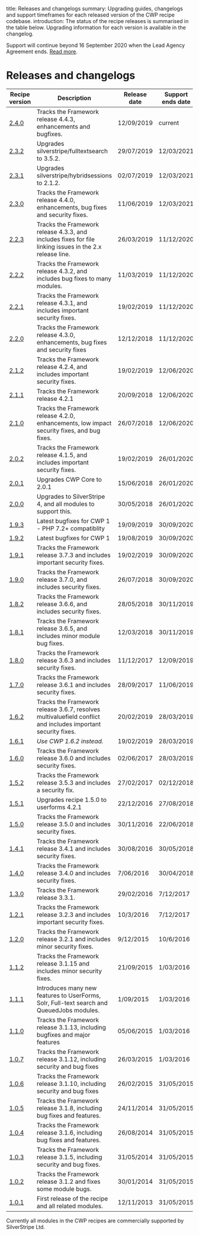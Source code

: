 title: Releases and changelogs
summary: Upgrading guides, changelogs and support timeframes for each released version of the CWP recipe codebase.
introduction: The status of the recipe releases is summarised in the table below. Upgrading information for each version is available in the changelog.

Support will continue beyond 16 September 2020 when the Lead Agency Agreement ends. [Read more](https://www.cwp.govt.nz/plans/service-continuation/).

# Releases and changelogs

| Recipe version                  | Description                                                                                                  | Release date | Support ends date |
| ------------------------------- | ------------------------------------------------------------------------------------------------------------ | ------------ | ----------------- |
| [2.4.0](cwp_2.4.0)              | Tracks the Framework release 4.4.3, enhancements and bugfixes.                                               | 12/09/2019   | current           |
| [2.3.2](cwp_2.3.2)              | Upgrades silverstripe/fulltextsearch to 3.5.2.                                                               | 29/07/2019   | 12/03/2021        |
| [2.3.1](cwp_2.3.1)              | Upgrades silverstripe/hybridsessions to 2.1.2.                                                               | 02/07/2019   | 12/03/2021        |
| [2.3.0](cwp_2.3.0)              | Tracks the Framework release 4.4.0, enhancements, bug fixes and security fixes.                              | 11/06/2019   | 12/03/2021        |
| [2.2.3](cwp_recipe_basic_2.2.3) | Tracks the Framework release 4.3.3, and includes fixes for file linking issues in the 2.x release line.      | 26/03/2019   | 11/12/2020        |
| [2.2.2](cwp_recipe_basic_2.2.2) | Tracks the Framework release 4.3.2, and includes bug fixes to many modules.                                  | 11/03/2019   | 11/12/2020        |
| [2.2.1](cwp_recipe_basic_2.2.1) | Tracks the Framework release 4.3.1, and includes important security fixes.                                   | 19/02/2019   | 11/12/2020        |
| [2.2.0](cwp_2.2.0)              | Tracks the Framework release 4.3.0, enhancements, bug fixes and security fixes                               | 12/12/2018   | 11/12/2020        |
| [2.1.2](cwp_2.1.2)              | Tracks the Framework release 4.2.4, and includes important security fixes.                                   | 19/02/2019   | 12/06/2020        |
| [2.1.1](cwp_recipe_basic_2.1.1) | Tracks the Framework release 4.2.1                                                                           | 20/09/2018   | 12/06/2020        |
| [2.1.0](cwp_recipe_basic_2.1.0) | Tracks the Framework release 4.2.0, enhancements, low impact security fixes, and bug fixes.                  | 26/07/2018   | 12/06/2020        |
| [2.0.2](cwp_recipe_basic_2.0.2) | Tracks the Framework release 4.1.5, and includes important security fixes.                                   | 19/02/2019   | 26/01/2020        |
| [2.0.1](cwp_recipe_basic_2.0.1) | Upgrades CWP Core to 2.0.1                                                                                   | 15/06/2018   | 26/01/2020        |
| [2.0.0](cwp_recipe_basic_2.0.0) | Upgrades to SilverStripe 4, and all modules to support this.                                                 | 30/05/2018   | 26/01/2020        |
| [1.9.3](cwp_recipe_basic_1.9.3) | Latest bugfixes for CWP 1 - PHP 7.2+ compatiblity                                                            | 19/09/2019   | 30/09/2020        |
| [1.9.2](cwp_recipe_basic_1.9.2) | Latest bugfixes for CWP 1                                                                                    | 19/08/2019   | 30/09/2020        |
| [1.9.1](cwp_recipe_basic_1.9.1) | Tracks the Framework release 3.7.3 and includes important security fixes.                                    | 19/02/2019   | 30/09/2020        |
| [1.9.0](cwp_recipe_basic_1.9.0) | Tracks the Framework release 3.7.0, and includes security fixes.                                             | 26/07/2018   | 30/09/2020        |
| [1.8.2](cwp_recipe_basic_1.8.2) | Tracks the Framework release 3.6.6, and includes security fixes.                                             | 28/05/2018   | 30/11/2019        |
| [1.8.1](cwp_recipe_basic_1.8.1) | Tracks the Framework release 3.6.5, and includes minor module bug fixes.                                     | 12/03/2018   | 30/11/2019        |
| [1.8.0](cwp_recipe_basic_1.8.0) | Tracks the Framework release 3.6.3 and includes security fixes.                                              | 11/12/2017   | 12/09/2019        |
| [1.7.0](cwp_recipe_basic_1.7.0) | Tracks the Framework release 3.6.1 and includes security fixes.                                              | 28/09/2017   | 11/06/2019        |
| [1.6.2](cwp_recipe_basic_1.6.2) | Tracks the Framework release 3.6.7, resolves multivaluefield conflict and includes important security fixes. | 20/02/2019   | 28/03/2019        |
| [1.6.1](cwp_recipe_basic_1.6.1) | _Use CWP 1.6.2 instead._                                                                                     | 19/02/2019   | 28/03/2019        |
| [1.6.0](cwp_recipe_basic_1.6.0) | Tracks the Framework release 3.6.0 and includes security fixes.                                              | 02/06/2017   | 28/03/2019        |
| [1.5.2](cwp_recipe_basic_1.5.2) | Tracks the Framework release 3.5.3 and includes a security fix.                                              | 27/02/2017   | 02/12/2018        |
| [1.5.1](cwp_recipe_basic_1.5.1) | Upgrades recipe 1.5.0 to userforms 4.2.1                                                                     | 22/12/2016   | 27/08/2018        |
| [1.5.0](cwp_recipe_basic_1.5.0) | Tracks the Framework release 3.5.0 and includes security fixes.                                              | 30/11/2016   | 22/06/2018        |
| [1.4.1](cwp_recipe_basic_1.4.1) | Tracks the Framework release 3.4.1 and includes security fixes.                                              | 30/08/2016   | 30/05/2018        |
| [1.4.0](cwp_recipe_basic_1.4.0) | Tracks the Framework release 3.4.0 and includes security fixes.                                              | 7/06/2016    | 30/04/2018        |
| [1.3.0](cwp_recipe_basic_1.3.0) | Tracks the Framework release 3.3.1.                                                                          | 29/02/2016   | 7/12/2017         |
| [1.2.1](cwp_recipe_basic_1.2.1) | Tracks the Framework release 3.2.3 and includes important security fixes.                                    | 10/3/2016    | 7/12/2017         |
| [1.2.0](cwp_recipe_basic_1.2.0) | Tracks the Framework release 3.2.1 and includes minor security fixes.                                        | 9/12/2015    | 10/6/2016         |
| [1.1.2](cwp_recipe_basic_1.1.2) | Tracks the Framework release 3.1.15 and includes minor security fixes.                                       | 21/09/2015   | 1/03/2016         |
| [1.1.1](cwp_recipe_basic_1.1.1) | Introduces many new features to UserForms, Solr, Full-text search and QueuedJobs modules.                    | 1/09/2015    | 1/03/2016         |
| [1.1.0](cwp_recipe_basic_1.1.0) | Tracks the Framework release 3.1.13, including bugfixes and major features                                   | 05/06/2015   | 1/03/2016         |
| [1.0.7](cwp_recipe_basic_1.0.7) | Tracks the Framework release 3.1.12, including security and bug fixes                                        | 26/03/2015   | 1/03/2016         |
| [1.0.6](cwp_recipe_basic_1.0.6) | Tracks the Framework release 3.1.10, including security and bug fixes                                        | 26/02/2015   | 31/05/2015        |
| [1.0.5](cwp_recipe_basic_1.0.5) | Tracks the Framework release 3.1.8, including bug fixes and features.                                        | 24/11/2014   | 31/05/2015        |
| [1.0.4](cwp_recipe_basic_1.0.4) | Tracks the Framework release 3.1.6, including bug fixes and features.                                        | 26/08/2014   | 31/05/2015        |
| [1.0.3](cwp_recipe_basic_1.0.3) | Tracks the Framework release 3.1.5, including security and bug fixes.                                        | 31/05/2014   | 31/05/2015        |
| [1.0.2](cwp_recipe_basic_1.0.2) | Tracks the Framework release 3.1.2 and fixes some module bugs.                                               | 30/01/2014   | 31/05/2015        |
| [1.0.1](cwp_recipe_basic_1.0.1) | First release of the recipe and all related modules.                                                         | 12/11/2013   | 31/05/2015        |

Currently all modules in the CWP recipes are commercially supported by SilverStripe Ltd.
